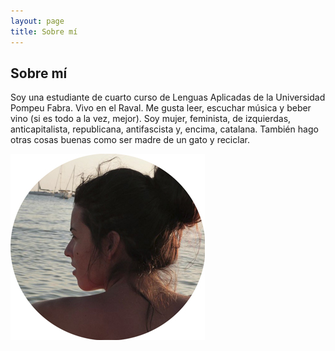 ```yaml
---
layout: page
title: Sobre mí
---
```

## Sobre mí

Soy una estudiante de cuarto curso de Lenguas Aplicadas de la Universidad Pompeu Fabra. Vivo en el Raval. Me gusta leer, escuchar música y beber vino (si es todo a la vez, mejor). Soy mujer, feminista, de izquierdas, anticapitalista, republicana, antifascista y, encima, catalana. También hago otras cosas buenas como ser madre de un gato y reciclar. 

![Gina](img/Gina02.jpg "Gina")


